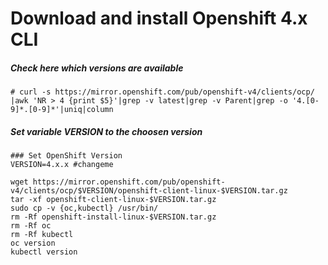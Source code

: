 # Download and install Openshift 4.x CLI

##### Check here which versions are available

```
# curl -s https://mirror.openshift.com/pub/openshift-v4/clients/ocp/ |awk 'NR > 4 {print $5}'|grep -v latest|grep -v Parent|grep -o '4.[0-9]*.[0-9]*'|uniq|column
```

##### Set variable VERSION to the choosen version

```
### Set OpenShift Version
VERSION=4.x.x #changeme

wget https://mirror.openshift.com/pub/openshift-v4/clients/ocp/$VERSION/openshift-client-linux-$VERSION.tar.gz
tar -xf openshift-client-linux-$VERSION.tar.gz
sudo cp -v {oc,kubectl} /usr/bin/
rm -Rf openshift-install-linux-$VERSION.tar.gz
rm -Rf oc
rm -Rf kubectl
oc version
kubectl version
```
